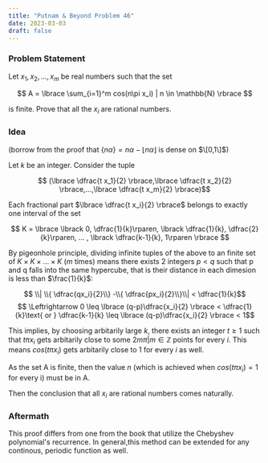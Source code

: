 ```yaml
---
title: "Putnam & Beyond Problem 46"
date: 2023-03-03
draft: false
---
```


### Problem Statement

Let $x_1,x_2,...,x_m$ be real numbers such that the set

$$ A = \lbrace \sum_{i=1}^m cos(n\pi x_i) | n \in \mathbb{N}  \rbrace $$

is finite. Prove that all the $x_i$ are rational numbers.

### Idea

(borrow from the proof that $\lbrace n\alpha \rbrace = n\alpha - \lfloor n\alpha \rfloor$ is dense on $\[0,1\]$)

Let $k$ be an integer. Consider the tuple 

$$ (\lbrace \dfrac{t x_1}{2} \rbrace,\lbrace \dfrac{t x_2}{2} \rbrace,...,\lbrace \dfrac{t x_m}{2} \rbrace)$$

Each fractional part $\lbrace \dfrac{t x_i}{2} \rbrace$ belongs to exactly one interval of the set 

$$ K = \lbrace \lbrack 0, \dfrac{1}{k}\rparen, \lbrack \dfrac{1}{k}, \dfrac{2}{k}\rparen, ... , \lbrack \dfrac{k-1}{k}, 1\rparen \rbrace $$

By pigeonhole principle, dividing infinite tuples of the above to an finite set
of $K \times K \times...\times K$ ($m$ times) means there exists 2 integers $p < q$ such that p and q falls into the same hypercube, that is their distance in each dimesion is less than $\frac{1}{k}$:

$$ \\| \\{ \dfrac{qx_i}{2}\\} -\\{ \dfrac{px_i}{2}\\}\\| < \dfrac{1}{k}$$
$$ \Leftrightarrow 0 \leq \lbrace (q-p)\dfrac{x_i}{2} \rbrace < \dfrac{1}{k}\text{ or } \dfrac{k-1}{k} \leq \lbrace (q-p)\dfrac{x_i}{2} \rbrace < 1$$

This implies, by choosing arbitarily large $k$, there exists an integer $t \geq 1$ such that $t \pi x_i$ gets arbitarily close to some $2 m \pi | m \in \mathbb{Z}$ points for every $i$. This means $cos(t\pi x_i)$ gets arbitarily close to 1 for every $i$ as well.

As the set A is finite, then the value $n$ (which is achieved when $cos(t\pi x_i) = 1$ for every i) must be in A.

Then the conclusion that all $x_i$ are rational numbers comes naturally.

### Aftermath

This proof differs from one from the book that utilize the Chebyshev polynomial's recurrence. In general,this method can be extended for any continous, periodic function as well.